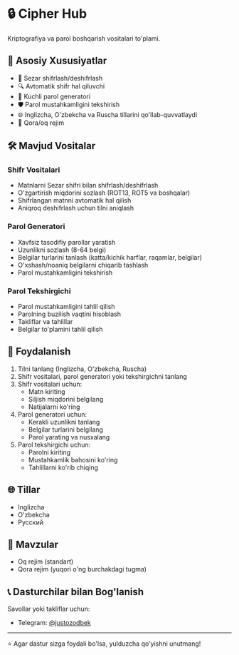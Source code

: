 # 🔒 Cipher Hub

Kriptografiya va parol boshqarish vositalari to'plami.

## 🌟 Asosiy Xususiyatlar
- 🔐 Sezar shifrlash/deshifrlash
- 🔍 Avtomatik shifr hal qiluvchi
- 🎲 Kuchli parol generatori
- 🛡️ Parol mustahkamligini tekshirish
- 🌐 Inglizcha, O'zbekcha va Ruscha tillarini qo'llab-quvvatlaydi
- 🌙 Qora/oq rejim

## 🛠️ Mavjud Vositalar

### Shifr Vositalari
- Matnlarni Sezar shifri bilan shifrlash/deshifrlash
- O'zgartirish miqdorini sozlash (ROT13, ROT5 va boshqalar)
- Shifrlangan matnni avtomatik hal qilish
- Aniqroq deshifrlash uchun tilni aniqlash

### Parol Generatori
- Xavfsiz tasodifiy parollar yaratish
- Uzunlikni sozlash (8-64 belgi)
- Belgilar turlarini tanlash (katta/kichik harflar, raqamlar, belgilar)
- O'xshash/noaniq belgilarni chiqarib tashlash
- Parol mustahkamligini tekshirish

### Parol Tekshirgichi
- Parol mustahkamligini tahlil qilish
- Parolning buzilish vaqtini hisoblash
- Takliflar va tahlillar
- Belgilar to'plamini tahlil qilish

## 🚀 Foydalanish
1. Tilni tanlang (Inglizcha, O'zbekcha, Ruscha)
2. Shifr vositalari, parol generatori yoki tekshirgichni tanlang
3. Shifr vositalari uchun:
   - Matn kiriting
   - Siljish miqdorini belgilang
   - Natijalarni ko'ring
4. Parol generatori uchun:
   - Kerakli uzunlikni tanlang
   - Belgilar turlarini belgilang
   - Parol yarating va nusxalang
5. Parol tekshirgichi uchun:
   - Parolni kiriting
   - Mustahkamlik bahosini ko'ring
   - Tahlillarni ko'rib chiqing

## 🌐 Tillar
- Inglizcha
- O'zbekcha
- Русский

## 🎨 Mavzular
- Oq rejim (standart)
- Qora rejim (yuqori o'ng burchakdagi tugma)

## 📞 Dasturchilar bilan Bog'lanish
Savollar yoki takliflar uchun:
- Telegram: [@justozodbek](https://t.me/justozodbek)

---
⭐ Agar dastur sizga foydali bo'lsa, yulduzcha qo'yishni unutmang!
